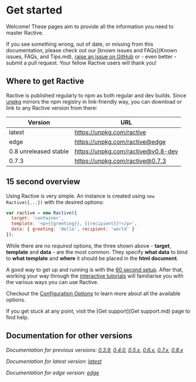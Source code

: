 # Get started


Welcome! These pages aim to provide all the information you need to master Ractive.

If you see something wrong, out of date, or missing from this documentation, please check out our [known issues and FAQs](Known issues, FAQs, and Tips.md), [raise an issue on GitHub](https://github.com/ractivejs/docs.ractivejs.org/issues) or - even better - submit a pull request. Your fellow Ractive users will thank you!

## Where to get Ractive

Ractive is published regularly to npm as both regular and dev builds. Since [unpkg](https://unpkg.com) mirrors the npm registry in link-friendly way, you can download or link to any Ractive version from there:

| Version | URL |
| ------- | --- |
| latest  | https://unpkg.com/ractive |
| edge | https://unpkg.com/ractive@edge |
| 0.8 unreleased stable | https://unpkg.com/ractive@v0.8-dev |
| 0.7.3 | https://unpkg.com/ractive@0.7.3 |

## 15 second overview

Using Ractive is very simple. An instance is created using `new Ractive({...})`
with the desired options:

```js
var ractive = new Ractive({
  target: 'container',
  template: '<p>{{greeting}}, {{recipient}}!</p>',
  data: { greeting: 'Hello', recipient: 'world' }
});
```

While there are no _required_ options, the three shown above - __target__, __template__ and __data__ - are the most common. They specify __what data__ to bind to __what template__ and __where__ it should be placed in the __html document__.

A good way to get up and running is with the [60 second setup](http://ractivejs.org/60-second-setup). After that, working your way through the [interactive tutorials](http://learn.ractivejs.org) will familiarise you with the various ways you can use Ractive.

Checkout the [Configuration Options](Options.md) to learn more about
all the available options.

If you get stuck at any point, visit the [Get support](Get support.md) page to find help.

## Documentation for other versions

*Documentation for previous versions: [0.3.9](../0.3.9), [0.4.0](../0.4.0), [0.5.x](../0.5), [0.6.x](../0.6), [0.7.x](../0.7), [0.8.x](../0.8)*

*Documentation for latest version: [latest](../latest)*

*Documentation for edge version: [edge](../edge)*
